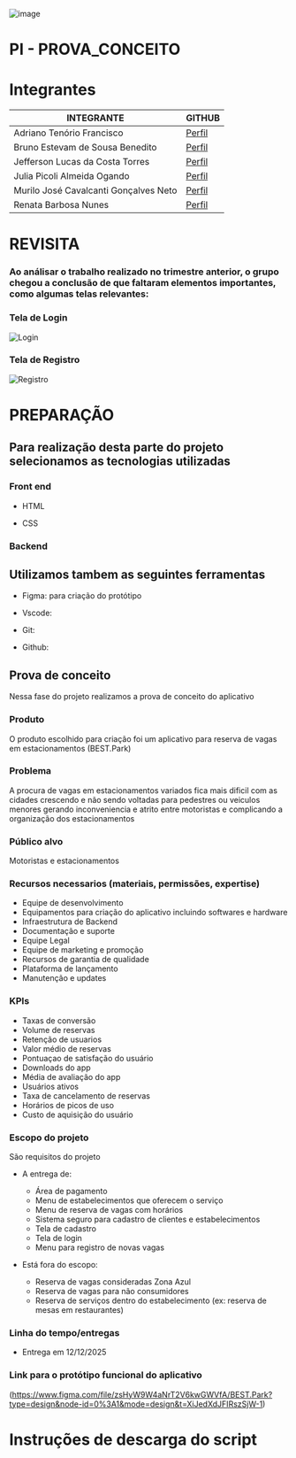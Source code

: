 ![image](https://upload.wikimedia.org/wikipedia/commons/thumb/8/86/Senac_logo.svg/653px-Senac_logo.svg.png)

# PI -  PROVA_CONCEITO
# Integrantes
<table>
<thead>
<tr>
<th>INTEGRANTE</th>
<th>GITHUB</th>
</tr>
</thead>
<TBODY>
<tr>
<td>Adriano Tenório Francisco</td>
<td><a href="https://github.com/adrianotftenorio">
Perfil
</a></td>
<tr/>
<tr><td>Bruno Estevam de Sousa Benedito</td>
<td><a href="https://github.com/Estevam101">
Perfil
<a/></td>
</tr>
<tr>
<td>Jefferson Lucas da Costa Torres</td>
<td><a href="https://github.com/JeffLCT">
  Perfil
<a/></td>
</tr>
<tr>
<td>Julia Picoli Almeida Ogando</td>
  <td><a href="https://github.com/jpicoli">
    Perfil
  <a/></td>
</tr>
<tr>
  <td>Murilo José Cavalcanti Gonçalves Neto</td>
  <td><a href="https://github.com/murilojcavalcanti">
    Perfil
  <a/></td>
</tr>
<tr>
  <td>Renata Barbosa Nunes</td>
  <td><a href="https://github.com/renatanunesdev">
    Perfil
  <a/></td>
</tr>
</TBODY>
    <table/>
<h1>REVISITA</h1>
<h3>Ao análisar o trabalho realizado no trimestre anterior, o grupo chegou a conclusão de que faltaram elementos importantes, como algumas telas relevantes:<h3/>
<h3>Tela de Login</h3>
  
![Login](https://github.com/JeffLCT/Estacionamento-teste/assets/104738281/b78950aa-45d1-4ce6-b856-e3001995ca00)

<H3>Tela de Registro</H3>

![Registro](https://github.com/JeffLCT/Estacionamento-teste/assets/104738281/c0e235fb-3530-468f-9828-02f0755a1fcf)

<h1>PREPARAÇÃO</h1>

## Para realização desta parte do projeto selecionamos as tecnologias utilizadas

### Front end

* HTML

* CSS

### Backend





## Utilizamos tambem as seguintes ferramentas
* Figma: para criação do protótipo

* Vscode:

* Git:

* Github:

## Prova de conceito

Nessa fase do projeto realizamos a prova de conceito do aplicativo

### Produto

O produto escolhido para criação foi um aplicativo para reserva de vagas em estacionamentos (BEST.Park)

### Problema

A procura de vagas em estacionamentos variados fica mais dificil com as cidades crescendo e não sendo voltadas para pedestres ou veiculos menores gerando inconveniencia e atrito entre motoristas e complicando a organização dos estacionamentos

### Público alvo

Motoristas e estacionamentos 

### Recursos necessarios (materiais, permissões, expertise)

* Equipe de desenvolvimento
* Equipamentos para criação do aplicativo incluindo softwares e hardware
* Infraestrutura de Backend
* Documentação e suporte
* Equipe Legal
* Equipe de marketing e promoção
* Recursos de garantia de qualidade
* Plataforma de lançamento
* Manutenção e updates
  
### KPIs

* Taxas de conversão
* Volume de reservas
* Retenção de usuarios
* Valor médio de reservas
* Pontuaçao de satisfação do usuário
* Downloads do app
* Média de avaliação do app
* Usuários ativos
* Taxa de cancelamento de reservas
* Horários de picos de uso
* Custo de aquisição do usuário

### Escopo do projeto

São requisitos do projeto

* A entrega  de: 
  * Área de pagamento
  * Menu de estabelecimentos que oferecem o serviço
  * Menu de reserva de vagas com horários
  * Sistema seguro para cadastro de clientes e estabelecimentos
  * Tela de cadastro
  * Tela de login
  * Menu para registro de novas vagas
  
 
* Está fora do escopo:
  *  Reserva de vagas consideradas Zona Azul
  *  Reserva de vagas para não consumidores
  *  Reserva de serviços dentro do estabelecimento (ex: reserva de mesas em restaurantes)

### Linha do tempo/entregas 

* Entrega em 12/12/2025

### Link para o protótipo funcional do aplicativo

(https://www.figma.com/file/zsHyW9W4aNrT2V6kwGWVfA/BEST.Park?type=design&node-id=0%3A1&mode=design&t=XiJedXdJFIRszSjW-1)



# Instruções de descarga do script


